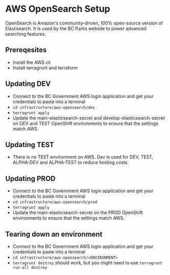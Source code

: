 # AWS OpenSearch Setup

OpenSearch is Amazon's community-driven, 100% open-source version of Elastisearch. It is used by the BC Parks website to power advanced searching features.

## Prereqesites

* Install the AWS cli
* Install terragrunt and terraform

## Updating DEV

* Connect to the BC Government AWS login application and get your credentials to paste into a terminal
* `cd infrastructure/aws-opensearch/dev`
* `terragrunt apply`
* Update the main-elasticsearch-secret and develop-elasticsearch-secret on DEV and TEST OpenShift environments to ensure that the settings match AWS.

## Updating TEST

* There is no TEST environment on AWS. Dev is used for DEV, TEST, ALPHA-DEV and ALPHA-TEST to reduce hosting costs.

## Updating PROD

* Connect to the BC Government AWS login application and get your credentials to paste into a terminal
* `cd infrastructure/aws-opensearch/prod`
* `terragrunt apply`
* Update the main-elasticsearch-secret on the PROD OpenShift environments to ensure that the settings match AWS.

## Tearing down an environment

* Connect to the BC Government AWS login application and get your credentials to paste into a terminal
* `cd infrastructure/aws-opensearch/<ENVIRONMENT>`
* `terragrunt destroy` should work, but you might need to use `terragrunt run-all destroy`